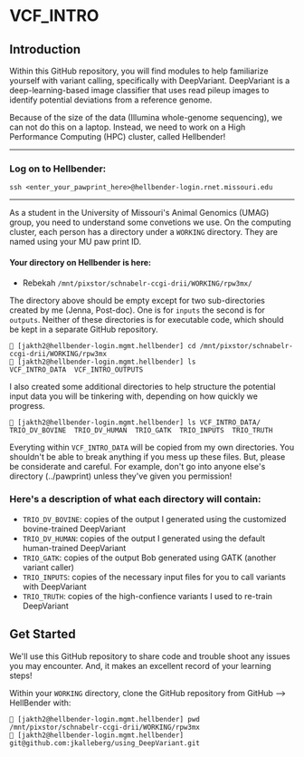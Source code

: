 # VCF_INTRO
## Introduction

Within this GitHub repository, you will find modules to help familiarize yourself with variant calling, specifically with DeepVariant. DeepVariant is a deep-learning-based image classifier that uses read pileup images to identify potential deviations from a reference genome.

Because of the size of the data (Illumina whole-genome sequencing), we can not do this on a laptop. Instead, we need to work on a High Performance Computing (HPC) cluster, called Hellbender!

---
### Log on to Hellbender:
```
ssh <enter_your_pawprint_here>@hellbender-login.rnet.missouri.edu
```
----

As a student in the University of Missouri's Animal Genomics (UMAG) group, you need to understand some convetions we use. On the computing cluster, each person has a directory under a `WORKING` directory. They are named using your MU paw print ID. 


#### Your directory on Hellbender is here:

- Rebekah `/mnt/pixstor/schnabelr-ccgi-drii/WORKING/rpw3mx/`


The directory above should be empty except for two sub-directories created by me (Jenna, Post-doc). One is for `inputs` the second is for `outputs`. Neither of these directories is for executable code, which should be kept in a separate GitHub repository.  

```
🦎 [jakth2@hellbender-login.mgmt.hellbender] cd /mnt/pixstor/schnabelr-ccgi-drii/WORKING/rpw3mx
🦎 [jakth2@hellbender-login.mgmt.hellbender] ls
VCF_INTRO_DATA  VCF_INTRO_OUTPUTS
```

I also created some additional directories to help structure the potential input data you will be tinkering with, depending on how quickly we progress. 

```
🦎 [jakth2@hellbender-login.mgmt.hellbender] ls VCF_INTRO_DATA/
TRIO_DV_BOVINE  TRIO_DV_HUMAN  TRIO_GATK  TRIO_INPUTS  TRIO_TRUTH
```

Everyting within `VCF_INTRO_DATA` will be copied from my own directories. You shouldn't be able to break anything if you mess up these files. But, please be considerate and careful. For example, don't go into anyone else's directory (../pawprint) unless they've given you permission! 

### Here's a description of what each directory will contain:
* `TRIO_DV_BOVINE`: copies of the output I generated using the customized bovine-trained DeepVariant
* `TRIO_DV_HUMAN`: copies of the output I generated using the default human-trained DeepVariant
* `TRIO_GATK`: copies of the output Bob generated using GATK (another variant caller)
* `TRIO_INPUTS`: copies of the necessary input files for you to call variants with DeepVariant
* `TRIO_TRUTH`: copies of the high-confience variants I used to re-train DeepVariant

## Get Started

We'll use this GitHub repository to share code and trouble shoot any issues you may encounter. And, it makes an excellent record of your learning steps!

Within your `WORKING` directory, clone the GitHub repository from GitHub --> HellBender with:
```
🦎 [jakth2@hellbender-login.mgmt.hellbender] pwd
/mnt/pixstor/schnabelr-ccgi-drii/WORKING/rpw3mx
🦎 [jakth2@hellbender-login.mgmt.hellbender] git@github.com:jkalleberg/using_DeepVariant.git
```

